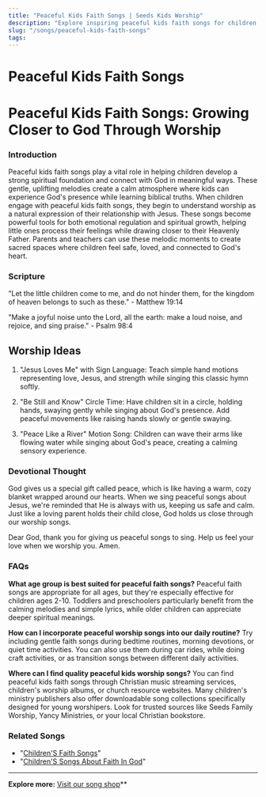 ```yaml
---
title: "Peaceful Kids Faith Songs | Seeds Kids Worship"
description: "Explore inspiring peaceful kids faith songs for children's worship and faith development. Biblical music resources for families and ministry."
slug: "/songs/peaceful-kids-faith-songs"
tags:
---
```


# Peaceful Kids Faith Songs

# Peaceful Kids Faith Songs: Growing Closer to God Through Worship

### Introduction
Peaceful kids faith songs play a vital role in helping children develop a strong spiritual foundation and connect with God in meaningful ways. These gentle, uplifting melodies create a calm atmosphere where kids can experience God's presence while learning biblical truths. When children engage with peaceful kids faith songs, they begin to understand worship as a natural expression of their relationship with Jesus. These songs become powerful tools for both emotional regulation and spiritual growth, helping little ones process their feelings while drawing closer to their Heavenly Father. Parents and teachers can use these melodic moments to create sacred spaces where children feel safe, loved, and connected to God's heart.

### Scripture
"Let the little children come to me, and do not hinder them, for the kingdom of heaven belongs to such as these." - Matthew 19:14

"Make a joyful noise unto the Lord, all the earth: make a loud noise, and rejoice, and sing praise." - Psalm 98:4

## Worship Ideas
1. "Jesus Loves Me" with Sign Language: Teach simple hand motions representing love, Jesus, and strength while singing this classic hymn softly.

2. "Be Still and Know" Circle Time: Have children sit in a circle, holding hands, swaying gently while singing about God's presence. Add peaceful movements like raising hands slowly or gentle swaying.

3. "Peace Like a River" Motion Song: Children can wave their arms like flowing water while singing about God's peace, creating a calming sensory experience.

### Devotional Thought
God gives us a special gift called peace, which is like having a warm, cozy blanket wrapped around our hearts. When we sing peaceful songs about Jesus, we're reminded that He is always with us, keeping us safe and calm. Just like a loving parent holds their child close, God holds us close through our worship songs.

Dear God, thank you for giving us peaceful songs to sing. Help us feel your love when we worship you. Amen.

### FAQs

**What age group is best suited for peaceful faith songs?**
Peaceful faith songs are appropriate for all ages, but they're especially effective for children ages 2-10. Toddlers and preschoolers particularly benefit from the calming melodies and simple lyrics, while older children can appreciate deeper spiritual meanings.

**How can I incorporate peaceful worship songs into our daily routine?**
Try including gentle faith songs during bedtime routines, morning devotions, or quiet time activities. You can also use them during car rides, while doing craft activities, or as transition songs between different daily activities.

**Where can I find quality peaceful kids worship songs?**
You can find peaceful kids faith songs through Christian music streaming services, children's worship albums, or church resource websites. Many children's ministry publishers also offer downloadable song collections specifically designed for young worshipers. Look for trusted sources like Seeds Family Worship, Yancy Ministries, or your local Christian bookstore.

### Related Songs

- "[Children'S Faith Songs](/songs/children-s-faith-songs/)"
- "[Children'S Songs About Faith In God](/songs/children-s-songs-about-faith-in-god/)"

---

**Explore more:** [Visit our song shop](https://seedskidsworship.com/shop)**

<!-- Schema Markup -->
<script type="application/ld+json">
{
  "@context": "https://schema.org",
  "@type": "MusicRecording",
  "name": "Peaceful Kids Faith Songs",
  "byArtist": {
    "@type": "MusicGroup",
    "name": "Seeds Kids Worship"
  },
  "isFamilyFriendly": true,
  "url": "https://seedskidsworship.com/songs/peaceful-kids-faith-songs/"
}
</script>